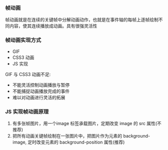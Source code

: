 ### 帧动画
帧动画就是在连续的关键帧中分解动画动作，也就是在事件轴的每帧上逐帧绘制不同内容，使其连续播放成动画。具有很强灵活性

### 帧动画实现方式
- GIF
- CSS3 动画
- JS 实现

GIF 与 CSS3 动画不足:
- 不能灵活控制动画播放与暂停
- 不能捕捉动画播放完成的事件
- 难以对动画进行灵活的拓展

### JS 实现帧动画原理

1. 有多张帧图片，用一个image 标签承载图片，定期改变 image 的 src 属性(不推荐)
2. 把所有动画关键帧绘制在一张图片中，把图片作为元素的 background-image, 定时改变元素的 background-position 属性(推荐) 